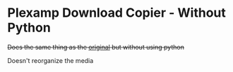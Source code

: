 # Plexamp Download Copier - Without Python

~~Does the same thing as the [original](https://github.com/danrahn/Plexamp-Download-Copier) but without using python~~

Doesn't reorganize the media
